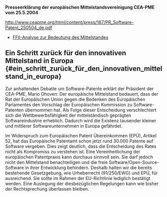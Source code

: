 **Presseerklärung der europäischen Mittelstandsvereinigung CEA-PME vom
25.5.2004**

<http://www.ceapme.org/html/content/press/167/PR_Software-Patent_250504_de.pdf>

-   [FFII-Analyse zur Bedeutung des
    Mittelstandes](http://swpat.ffii.org/analyse/sektor/index.de.html "wikilink")

## Ein Schritt zurück für den innovativen Mittelstand in Europa {#ein_schritt_zurück_für_den_innovativen_mittelstand_in_europa}

Zur anhaltenden Debatte um Software-Patente erklärt der Präsident der
CEA-PME, Mario Ohoven: Der europäische Mittelstand bedauert, dass der
Rat der Europäischen Union gegen die Bedenken des Europäischen
Parlamentes den Vorschlag der Europäischen Kommission zu
Software-Patenten übernommen hat. Als Folge dieser Entscheidung
verschlechtert sich die Wettbewerbsfähigkeit der mittelständisch
geprägten Softwareindustrie erheblich. Dadurch wird die Existenz
tausender kleiner und mittlerer Softwareunternehmen in Europa gefährdet.

Im Widerspruch zum Europäischen Patent Übereinkommen (EPÜ), Artikel 52,
hat das Europäische Patentamt schon jetzt rund 30.000 Patente auf
Software vergeben. Dies zeigt deutlich, dass die Entscheidung des Rates
nicht als Kompromiss zu verstehen ist. Eine Vereinheitlichung der
europäischen Patentpraxis kann durchaus sinnvoll sein. Sie darf jedoch
nicht den Mittelstand benachteiligen und die freie
Software/Open-Source-Software in ihrer Entwicklung behindern. Deshalb
halten wir die bereits bestehende Gesetzgebung, wie Urheberrecht
(91/250/EWG) und EPÜ, für ausreichend. Sie sollte im Rahmen der
EU-Richtlinie lediglich bestätigt werden. Eine Auslegung der
diesbezüglichen Regelungen kann wie bisher der Rechtsprechung überlassen
bleiben.
